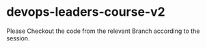 # devops-leaders-course-v2
Please Checkout the code from the relevant Branch according to the session. 
